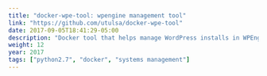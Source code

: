 ```yaml
---
title: "docker-wpe-tool: wpengine management tool"
link: "https://github.com/utulsa/docker-wpe-tool"
date: 2017-09-05T18:41:29-05:00
description: "Docker tool that helps manage WordPress installs in WPEngine."
weight: 12
year: 2017
tags: ["python2.7", "docker", "systems management"]
---
```

